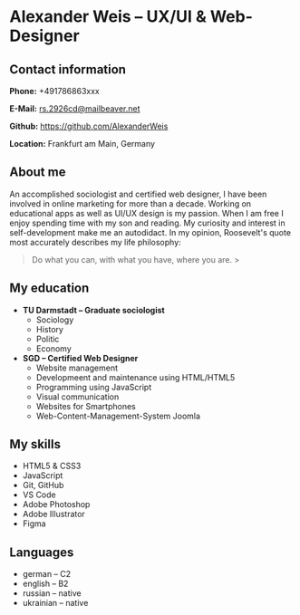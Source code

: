 # Alexander Weis – UX/UI & Web-Designer

## Contact information

**Phone:** +491786863xxx

**E-Mail:** rs.2926cd@mailbeaver.net

**Github:** <https://github.com/AlexanderWeis>

**Location:** Frankfurt am Main, Germany
## About me

An accomplished sociologist and certified web designer, I have been involved in online marketing for more than a decade. 
Working on educational apps as well as UI/UX design is my passion. When I am free I enjoy spending time with my son and reading. 
My curiosity and interest in self-development make me an autodidact. 
In my opinion, Roosevelt's quote most accurately describes my life philosophy: 
> Do what you can, with what you have, where you are. >
## My education

- **TU Darmstadt – Graduate sociologist**
    - Sociology
    - History
    - Politic
    - Economy
- **SGD  – Certified Web Designer**
    - Website management
    - Developmeent and maintenance using HTML/HTML5
    - Programming using JavaScript
    - Visual communication
    - Websites for Smartphones
    - Web-Content-Management-System Joomla

## My skills
* HTML5 & CSS3
* JavaScript
* Git, GitHub
* VS Code
* Adobe Photoshop
* Adobe Illustrator
* Figma
## Languages

* german – C2
* english – B2
* russian – native
* ukrainian – native
